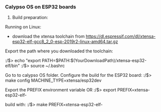 ### Calypso OS on ESP32 boards ###

1. Build preparation:

Running on Linux:
- download the xtensa toolchain from https://dl.espressif.com/dl/xtensa-esp32-elf-gcc8_2_0-esp-2019r2-linux-amd64.tar.gz

Export the path where you downloaded the toolchain:

:/$> echo "export PATH=$PATH:$(YourDownloadPath)/xtensa-esp32-elf/bin"
:/$> source ~/.bashrc

Go to to calypso OS folder. Configure the build for the ESP32 board:
:/$> make config MACHINE_TYPE=xtensa/esp32dev

Export the PREFIX environment variable OR
:/$> export PREFIX=xtensa-esp32-elf-

build with:
:/$> make PREFIX=xtensa-esp32-elf-
